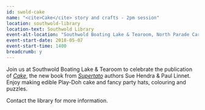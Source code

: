```yaml
---
id: swold-cake
name: "<cite>Cake</cite> story and crafts - 2pm session"
location: southwold-library
location-text: Southwold Library
event-alt-location: "Southwold Boating Lake & Tearoom, North Parade Car Park, Southwold, IP18 6BN"
event-start-date: 2018-05-07
event-start-time: 1400
breadcrumb: y
---
```


Join us at Southwold Boating Lake & Tearoom to celebrate the publication of [<cite>Cake</cite>](https://suffolk.spydus.co.uk/cgi-bin/spydus.exe/ENQ/OPAC/BIBENQ?BRN=2336091), the new book from [<cite>Supertato</cite>](https://suffolk.spydus.co.uk/cgi-bin/spydus.exe/ENQ/OPAC/BIBENQ?BRN=2349536) authors Sue Hendra & Paul Linnet. Enjoy making edible Play-Doh cake and fancy party hats, colouring and puzzles.

Contact the library for more information.
